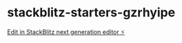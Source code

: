 # stackblitz-starters-gzrhyipe

[Edit in StackBlitz next generation editor ⚡️](https://stackblitz.com/~/github.com/wlolly/stackblitz-starters-gzrhyipe)